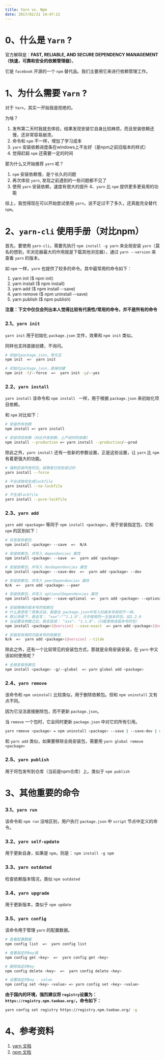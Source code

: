 ```yaml
---
title: Yarn vs. Npm
date: 2017/02/21 14:47:11
---
```


# 0、什么是 ``Yarn`` ?

官方解释是：**FAST, RELIABLE, AND SECURE DEPENDENCY MANAGEMENT（快速，可靠和安全的依赖管理器）**。

它是 ``facebook`` 开源的一个 ``npm`` 替代品。我们主要用它来进行依赖管理工作。

# 1、为什么需要 ``Yarn`` ?

对于 ``Yarn``，其实一开始我是拒绝的。

为啥？

1. 发布第二天时我就去体验，结果发现安装它自身比较麻烦，而且安装依赖还慢，还非常容易崩溃。
2. 命令和 ``npm`` 不一样，增加了学习成本
3. ``yarn`` 安装依赖进度条在windows上不友好（是npm之前旧版本的样式）
4. 觉得赶超 ``npm`` 还需要一定的时间

那为什么又开始推荐 ``yarn`` 呢？

1. ``npm`` 安装依赖慢，是个长久的问题
2. 再次体验 ``yarn``, 发现之前遇到的一些问题都不见了
3. 使用 ``yarn`` 安装依赖，速度有很大的提升
4、``yarn`` 比 ``npm`` 提供更多更易用的功能 

综上，我觉得现在可以开始尝试使用 ``yarn``，说不定过不了多久，还真能完全替代 ``npm``。

# 2、``yarn-cli`` 使用手册（对比npm）

首先，要使用 ``yarn-cli``，需要先执行 ``npm install -g yarn`` 来全局安装 ``yarn``（莫名的想到，IE浏览器最大的作用就是下载其他浏览器），通过 ``yarn --version`` 来查看 ``yarn`` 的版本。

如 ``npm`` 一样，``yarn`` 也提供了较多的命令。其中最常用的命令如下：

1. yarn init ($ npm init)
2. yarn install ($ npm install) 
3. yarn add ($ npm install --save)
4. yarn remove ($ npm uninstall --save) 
5. yarn publish ($ npm publish)

**注意：下文中仅仅会列出本人觉得比较有代表性/常用的命令，并不是所有的命令**

### 2.1、``yarn init``

``yarn init`` 用于初始化 ``package.json`` 文件，效果和 ``npm init`` 类似。

同样也支持直接创建，不询问。

```bash
# 初始化package.json，带交互
npm init  =>  yarn init

# 初始化package.json，直接创建
npm init -f/--force  =>  yarn init -y/--yes
```

### 2.2、``yarn install``

``yarn install`` 该命令和 ``npm install `` 一样，用于根据 ``package.json`` 来初始化项目依赖。

和 ``npm`` 对比如下：

```bash
# 安装所有依赖
npm install => yarn install

# 安装项目依赖（对比开发依赖，上产线时的依赖）
npm install --production => yarn install --production/--prod 
```

除此之外，``yarn install`` 还有一些新的参数设置，正是这些设置，让 ``yarn`` 比 ``npm`` 有着更强大的功能。

```bash
# 强制安装所有的包，就算是已经安装过的
yarn install --force

# 不会读取和生成lockfile
yarn install --no-lockfile

# 不生成lockfile
yarn install --pure-lockfile
```

### 2.3、``yarn add``

``yarn add <package>`` 等同于 ``npm install <package>``，用于安装指定包，它和 ``npm`` 的区别如下：

```bash
# 仅安装依赖包
npm install <package> --save  =>  N/A

# 安装依赖包，并写入 dependencies 属性
npm install <package> --save  =>  yarn add <package>  

# 安装依赖包，并写入 devDependencies 属性
npm install <package> --save-dev  =>  yarn add <package> --dev

# 安装依赖包，并写入 peerDependencies 属性
N/A  =>  yarn add <package> --peer

# 安装依赖包，并写入 optionalDependencies 属性
npm install <package> --save-optional  =>  yarn add <package> --optional

# 安装精确的版本号的依赖包
# 什么意思呢？简单点说，就是在 package.json中写入的版本号规则不一样。
# 默认场景下，是会写： "xxx":"^1.1.0"，允许使用同一主版本的包，如1.2.0
# 当设置该参数之后，就会变成： "xxx": "1.1.0"，（只能使用该版本号的包）
npm install <package>[@version] --save-exact  => yarn add <package>[@version] --exact

# 安装具有相同次版本号的依赖包
N/A  =>  yarn add <package>[@version] --tilde
```

除此之外，还有一个比较常见的安装包方式，那就是全局安装安装，在 ``yarn`` 中又该如何使用呢？

```bash
# 全局安装依赖包
npm install <package> -g/--global  => yarn global add <package>
```

### 2.4、``yarn remove``

该命令和 ``npm uninstall`` 比较类似，用于删除依赖包。但和 ``npm uninstall`` 又有点不同。

因为它没法直接删除包，而不更新 ``package.json``。

当 ``remove`` 一个包时，它会同时更新 ``package.json`` 中对它的所有引用。

```bash
yarn remove <package> = npm uninstall <package> --save | --save-dev | save-exact | save-optional
```

和 ``yarn add`` 类似，如果要移除全局安装包，需要用 ``yarn global remove <package>``

### 2.5、``yarn publish``

用于将包发布到仓库（当前是npm仓库）上。类似于 ``npm publish``

# 3、其他重要的命令

### 3.1、``yarn run``

该命令和 ``npm run`` 没啥区别，用户执行 ``package.json`` 中 ``script`` 节点中定义的命令。

### 3.2、``yarn self-update``

用于更新自身，如果是 ``npm``，则是： ``npm install -g npm``

### 3.3、``yarn outdated``

检查依赖版本情况，类似 ``npm outdated``

### 3.4、``yarn upgrade``

用于更新版本，类似于 ``npm update``

### 3.5、``yarn config``

该命令用于管理 ``yarn`` 的配置数据。

```bash
# 查看配置数据
npm config list  =>  yarn config list 

# 查看指定的key值
npm config get <key>  =>  yarn config get <key>

# 删除指定的Key
npm config delete <key>  =>  yarn config delete <key>

# 设置指定的key - value
npm config set <key> <value> => yarn config set <key> <value>
```

**由于国内的环境，强烈建议将 ``registry``设置为： ``https://registry.npm.taobao.org/``，命令如下：**

```bash
yarn config set registry https://registry.npm.taobao.org/ -g
```

# 4、参考资料

1. [yarn 文档](https://yarnpkg.com/en/docs/cli/)
2. [npm 文档](https://docs.npmjs.com/cli/)